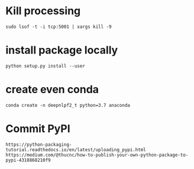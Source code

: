 # Kill processing

    sudo lsof -t -i tcp:5001 | xargs kill -9

# install package locally
    
    python setup.py install --user

# create even conda

    conda create -n deepnlpf2_t python=3.7 anaconda

# Commit PyPI

    https://python-packaging-tutorial.readthedocs.io/en/latest/uploading_pypi.html
    https://medium.com/@thucnc/how-to-publish-your-own-python-package-to-pypi-4318868210f9

